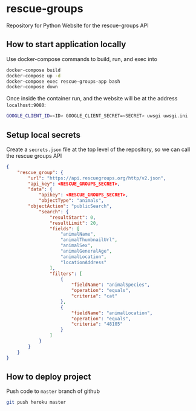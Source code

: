 # rescue-groups
Repository for Python Website for the rescue-groups API

## How to start application locally
Use docker-compose commands to build, run, and exec into
```bash
docker-compose build
docker-compose up -d
docker-compose exec rescue-groups-app bash
docker-compose down
```

Once inside the container run, and the website will be at the address `localhost:9080`:
```bash
GOOGLE_CLIENT_ID=<ID> GOOGLE_CLIENT_SECRET=<SECRET> uwsgi uwsgi.ini
```

## Setup local secrets
Create a `secrets.json` file at the top level of the repository, so we can call the rescue groups API
```json
{
    "rescue_group": {
        "url": "https://api.rescuegroups.org/http/v2.json",
        "api_key": <RESCUE_GROUPS_SECRET>,
        "data": {
            "apikey": <RESCUE_GROUPS_SECRET>,
            "objectType": "animals",
	    "objectAction": "publicSearch",
            "search": {
                "resultStart": 0,
                "resultLimit": 20,
                "fields": [
                    "animalName",
                    "animalThumbnailUrl",
                    "animalSex",
                    "animalGeneralAge",
                    "animalLocation",
                    "locationAddress"
                ],
                "filters": [
                    {
                        "fieldName": "animalSpecies",
                        "operation": "equals",
                        "criteria": "cat"
                    },
                    {
                        "fieldName": "animalLocation",
                        "operation": "equals",
                        "criteria": "48105"
                    }
                ]
            }
        }
    }
}
```

## How to deploy project
Push code to `master` branch of github
```bash
git push heroku master
```

